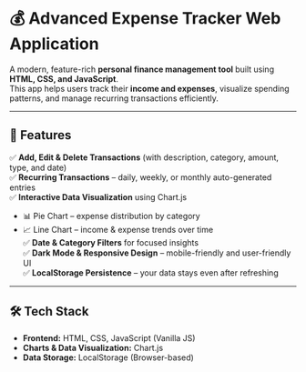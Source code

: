 # 💰 Advanced Expense Tracker Web Application  

A modern, feature-rich **personal finance management tool** built using **HTML, CSS, and JavaScript**.  
This app helps users track their **income and expenses**, visualize spending patterns, and manage recurring transactions efficiently.  

---

## 🚀 Features  

✅ **Add, Edit & Delete Transactions** (with description, category, amount, type, and date)  
✅ **Recurring Transactions** – daily, weekly, or monthly auto-generated entries  
✅ **Interactive Data Visualization** using Chart.js  
   - 📊 Pie Chart – expense distribution by category  
   - 📈 Line Chart – income & expense trends over time  
✅ **Date & Category Filters** for focused insights  
✅ **Dark Mode & Responsive Design** – mobile-friendly and user-friendly UI  
✅ **LocalStorage Persistence** – your data stays even after refreshing  

---

## 🛠️ Tech Stack  

- **Frontend:** HTML, CSS, JavaScript (Vanilla JS)  
- **Charts & Data Visualization:** Chart.js  
- **Data Storage:** LocalStorage (Browser-based)  
